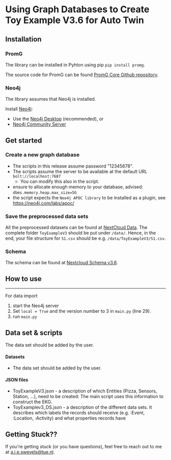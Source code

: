 # Using Graph Databases to Create Toy Example V3.6 for Auto Twin

## Installation
### PromG
The library can be installed in Pyhton using pip
`pip install promg`.

The source code for PromG can be found [PromG Core Github repository](https://github.com/PromG-dev/promg-core).

### Neo4j
The library assumes that Neo4j is installed.

Install [Neo4j](https://neo4j.com/download/):

- Use the [Neo4j Desktop](https://neo4j.com/download-center/#desktop)  (recommended), or
- [Neo4j Community Server](https://neo4j.com/download-center/#community)

## Get started

### Create a new graph database

- The scripts in this release assume password "12345678".
- The scripts assume the server to be available at the default URL `bolt://localhost:7687`
  - You can modify this also in the script.
- ensure to allocate enough memory to your database, advised: `dbms.memory.heap.max_size=5G`
- the script expects the `Neo4j APOC library` to be installed as a plugin, see https://neo4j.com/labs/apoc/


### Save the preprocessed data sets

All the preprocessed datasets can be found at [NextCloud Data](https://autotwin.cloud68.co/s/Mqpd4s8RJ6ajAFk).
The complete folder `ToyExampleV3` should be put under `/data/`. Hence, in the end, your file structure for `S1.csv` should be e.g. `/data/ToyExampleV3/S1.csv`.

### Schema

The schema can be found at [Nextcloud Schema v3.6](https://autotwin.cloud68.co/f/43488).

## How to use
----------

For data import

1. start the Neo4j server
2. Set `local = True` and the version number to 3 in `main.py` (line 29).
1. run `main.py`

## Data set & scripts
The data set should be added by the user.

#### Datasets
- The data set should be added by the user.
#### JSON files
- ToyExampleV3.json - a description of which Entities (Pizza, Sensors, Station, ...), need to be created:
The main script uses this information to construct the EKG.
- ToyExamplev3_DS.json - a description of the different data sets. It describes which labels the records should receive (e.g. :Event, :Location, :Activity) and what properties records have

## Getting Stuck??
If you're getting stuck (or you have questions), feel free to reach out to me at a.j.e.swevels@tue.nl.
